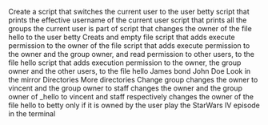 Create a script that switches the current user to the user betty
script that prints the effective username of the current user
script that prints all the groups the current user is part of
script that changes the owner of the file hello to the user betty
Creats and empty file
script that adds execute permission to the owner of the file
script that adds execute permission to the owner and the group owner, and read permission to other users, to the file hello
script that adds execution permission to the owner, the group owner and the other users, to the file hello
James bond
John Doe
Look in the mirror
Directories
More directories
Change group
changes the owner to vincent and the group owner to staff
changes the owner and the group owner of _hello to vincent and staff respectively
changes the owner of the file hello to betty only if it is owned by the user
play the StarWars IV episode in the terminal
